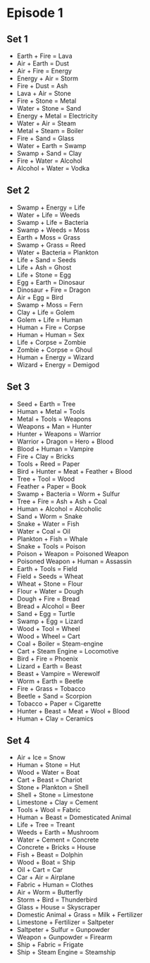# Episode 1

## Set 1

- Earth + Fire = Lava
- Air + Earth = Dust
- Air + Fire = Energy
- Energy + Air = Storm
- Fire + Dust = Ash
- Lava + Air = Stone
- Fire + Stone = Metal
- Water + Stone = Sand
- Energy + Metal = Electricity
- Water + Air = Steam
- Metal + Steam = Boiler
- Fire + Sand = Glass
- Water + Earth = Swamp
- Swamp + Sand = Clay
- Fire + Water = Alcohol
- Alcohol + Water = Vodka

## Set 2

- Swamp + Energy = Life
- Water + Life = Weeds
- Swamp + Life = Bacteria
- Swamp + Weeds = Moss
- Earth + Moss = Grass
- Swamp + Grass = Reed
- Water + Bacteria = Plankton
- Life + Sand = Seeds
- Life + Ash = Ghost
- Life + Stone = Egg
- Egg + Earth = Dinosaur
- Dinosaur + Fire = Dragon
- Air + Egg = Bird
- Swamp + Moss = Fern
- Clay + Life = Golem
- Golem + Life = Human
- Human + Fire = Corpse
- Human + Human = Sex
- Life + Corpse = Zombie
- Zombie + Corpse = Ghoul
- Human + Energy = Wizard
- Wizard + Energy = Demigod

## Set 3

- Seed + Earth = Tree
- Human + Metal = Tools
- Metal + Tools = Weapons
- Weapons + Man = Hunter
- Hunter + Weapons = Warrior
- Warrior + Dragon = Hero + Blood
- Blood + Human = Vampire
- Fire + Clay = Bricks
- Tools + Reed = Paper
- Bird + Hunter = Meat + Feather + Blood
- Tree + Tool = Wood
- Feather + Paper = Book
- Swamp + Bacteria = Worm + Sulfur
- Tree + Fire = Ash + Ash + Coal
- Human + Alcohol = Alcoholic
- Sand + Worm = Snake
- Snake + Water = Fish
- Water + Coal = Oil
- Plankton + Fish = Whale
- Snake + Tools = Poison
- Poison + Weapon = Poisoned Weapon
- Poisoned Weapon + Human = Assassin
- Earth + Tools = Field
- Field + Seeds = Wheat
- Wheat + Stone = Flour
- Flour + Water = Dough
- Dough + Fire = Bread
- Bread + Alcohol = Beer
- Sand + Egg = Turtle
- Swamp + Egg = Lizard
- Wood + Tool = Wheel
- Wood + Wheel = Cart
- Coal + Boiler = Steam-engine
- Cart + Steam Engine = Locomotive
- Bird + Fire = Phoenix
- Lizard + Earth = Beast
- Beast + Vampire = Werewolf
- Worm + Earth = Beetle
- Fire + Grass = Tobacco
- Beetle + Sand = Scorpion
- Tobacco + Paper = Cigarette
- Hunter + Beast = Meat + Wool + Blood
- Human + Clay = Ceramics

## Set 4

- Air + Ice = Snow
- Human + Stone = Hut
- Wood + Water = Boat
- Cart + Beast = Chariot
- Stone + Plankton = Shell
- Shell + Stone = Limestone
- Limestone + Clay = Cement
- Tools + Wool = Fabric
- Human + Beast = Domesticated Animal
- Life + Tree = Treant
- Weeds + Earth = Mushroom
- Water + Cement = Concrete
- Concrete + Bricks = House
- Fish + Beast = Dolphin
- Wood + Boat = Ship
- Oil + Cart = Car
- Car + Air = Airplane
- Fabric + Human = Clothes
- Air + Worm = Butterfly
- Storm + Bird = Thunderbird
- Glass + House = Skyscraper
- Domestic Animal + Grass = Milk + Fertilizer
- Limestone + Fertilizer = Saltpeter
- Saltpeter + Sulfur = Gunpowder
- Weapon + Gunpowder = Firearm
- Ship + Fabric = Frigate
- Ship + Steam Engine = Steamship